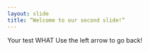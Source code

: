 ```yaml
---
layout: slide
title: “Welcome to our second slide!”
---
```

Your test WHAT
Use the left arrow to go back!
